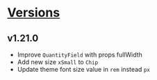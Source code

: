 # [Versions](https://github.com/Tracktor/design-system/releases)

## v1.21.0
- Improve `QuantityField` with props fullWidth
- Add new size `xSmall` to `Chip`
- Update theme font size value in `rem` instead `px`

